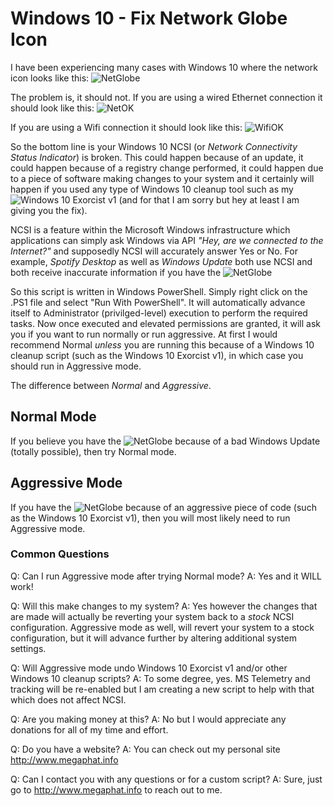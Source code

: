 # Windows 10 - Fix Network Globe Icon

I have been experiencing many cases with Windows 10 where the network icon looks like this:
![NetGlobe](https://user-images.githubusercontent.com/60324301/140623915-c96a3404-27ef-4b36-ae90-900422932f52.png)

The problem is, it should not. If you are using a wired Ethernet connection it should look like this:
![NetOK](https://user-images.githubusercontent.com/60324301/140624087-69a8d562-2f11-4e2a-ae01-7792d192e0c6.png)

If you are using a Wifi connection it should look like this:
![WifiOK](https://user-images.githubusercontent.com/60324301/140624080-63a3458d-fad9-42e9-9d74-ff51343efc11.png)

So the bottom line is your Windows 10 NCSI (or *Network Connectivity Status Indicator*) is broken.  This could happen because of an update, it could happen because of a registry change performed, it could happen due to a piece of software making changes to your system and it certainly will happen if you used any type of Windows 10 cleanup tool such as my  ![Windows 10 Exorcist v1](https://github.com/MegaphatNetworks/Windows-10-Exorcist) (and for that I am sorry but hey at least I am giving you the fix).

NCSI is a feature within the Microsoft Windows infrastructure which applications can simply ask Windows via API *"Hey, are we connected to the Internet?"* and supposedly NCSI will accurately answer Yes or No.  For example, *Spotify Desktop* as well as *Windows Update* both use NCSI and both receive inaccurate information if you have the ![NetGlobe](https://user-images.githubusercontent.com/60324301/140623915-c96a3404-27ef-4b36-ae90-900422932f52.png)

So this script is written in Windows PowerShell.  Simply right click on the .PS1 file and select "Run With PowerShell".  It will automatically advance itself to Administrator (privilged-level) execution to perform the required tasks.  Now once executed and elevated permissions are granted, it will ask you if you want to run normally or run aggressive.  At first I would recommend Normal *unless* you are running this because of a Windows 10 cleanup script (such as the Windows 10 Exorcist v1), in which case you should run in Aggressive mode.

The difference between *Normal* and *Aggressive*.

## Normal Mode
If you believe you have the ![NetGlobe](https://user-images.githubusercontent.com/60324301/140623915-c96a3404-27ef-4b36-ae90-900422932f52.png) because of a bad Windows Update (totally possible), then try Normal mode.

## Aggressive Mode
If you have the ![NetGlobe](https://user-images.githubusercontent.com/60324301/140623915-c96a3404-27ef-4b36-ae90-900422932f52.png) because of an aggressive piece of code (such as the Windows 10 Exorcist v1), then you will most likely need to run Aggressive mode.

### Common Questions
Q: Can I run Aggressive mode after trying Normal mode?
A: Yes and it WILL work!

Q: Will this make changes to my system?
A: Yes however the changes that are made will actually be reverting your system back to a *stock* NCSI configuration.  Aggressive mode as well, will revert your system to a stock configuration, but it will advance further by altering additional system settings.

Q: Will Aggressive mode undo Windows 10 Exorcist v1 and/or other Windows 10 cleanup scripts?
A: To some degree, yes.  MS Telemetry and tracking will be re-enabled but I am creating a new script to help with that which does not affect NCSI.

Q: Are you making money at this?
A: No but I would appreciate any donations for all of my time and effort.

Q: Do you have a website?
A: You can check out my personal site http://www.megaphat.info

Q: Can I contact you with any questions or for a custom script?
A: Sure, just go to http://www.megaphat.info to reach out to me.
